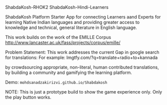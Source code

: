 ShabdaKosh-RHOK2
ShabdaKosh-Hindi-Learners

ShabdaKosh Platform Starter App for connecting Learners aand Experts for learning Native Indian languages and providing greater access to knowledge and technical, general literature in English language.

This work builds on the work of the EMILLE Corpus http://www.lancaster.ac.uk/fass/projects/corpus/emille/

Problem Statement: This work addresses the current Gap in google search for translations: For example: lmgtfy.com/?q=translate+radio+to+kannada

by crowdsourcing appropriate, non-literal, human contributed translations, by building a community and gamifying the learning platform.

Demo: `mohdsanadzakirizvi.github.io/Shabdakosh`

NOTE: This is just a prototype build to show the game experience only. Only the play button works.
